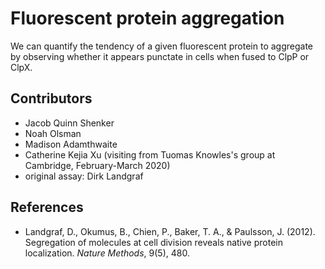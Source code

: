 # Fluorescent protein aggregation

We can quantify the tendency of a given fluorescent protein to aggregate by observing whether it appears punctate in cells when fused to ClpP or ClpX.

## Contributors

- Jacob Quinn Shenker
- Noah Olsman
- Madison Adamthwaite
- Catherine Kejia Xu (visiting from Tuomas Knowles's group at Cambridge, February-March 2020)
- original assay: Dirk Landgraf

## References

- Landgraf, D., Okumus, B., Chien, P., Baker, T. A., & Paulsson, J. (2012). Segregation of molecules at cell division reveals native protein localization. *Nature Methods*, 9(5), 480.
